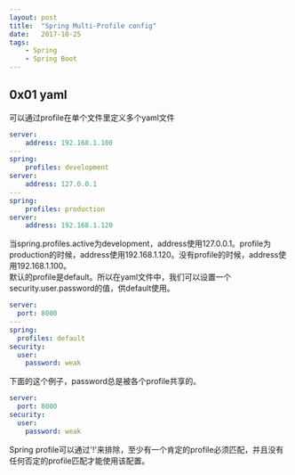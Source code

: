 ```yaml
---
layout: post
title:  "Spring Multi-Profile config"
date:   2017-10-25
tags:
    - Spring
    - Spring Boot
---
```


## 0x01 yaml

可以通过profile在单个文件里定义多个yaml文件
```yaml
server:
    address: 192.168.1.100
---
spring:
    profiles: development
server:
    address: 127.0.0.1
---
spring:
    profiles: production
server:
    address: 192.168.1.120
```

当spring.profiles.active为development，address使用127.0.0.1。profile为production的时候，address使用192.168.1.120。没有profile的时候，address使用192.168.1.100。<br>
默认的profile是default。所以在yaml文件中，我们可以设置一个security.user.password的值，供default使用。

```yaml
server:
  port: 8000
---
spring:
  profiles: default
security:
  user:
    password: weak
```

下面的这个例子，password总是被各个profile共享的。

```yaml
server:
  port: 8000
security:
  user:
    password: weak
```
Spring profile可以通过'!'来排除，至少有一个肯定的profile必须匹配，并且没有任何否定的profile匹配才能使用该配置。